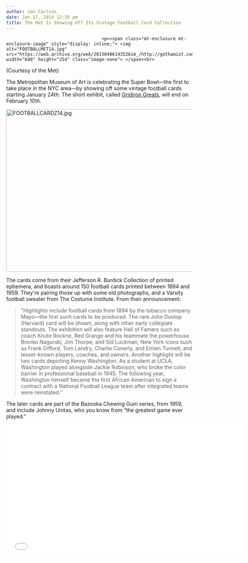 ```yaml
---
author: Jen Carlson
date: Jan 17, 2014 12:35 pm
title: The Met Is Showing Off Its Vintage Football Card Collection
---
```


	
										<p><span class="mt-enclosure mt-enclosure-image" style="display: inline;"> <img alt="FOOTBALLMET14.jpg" src="https://web.archive.org/web/20150406143526im_/http://gothamist.com/attachments/arts_jen/FOOTBALLMET14.jpg" width="640" height="254" class="image-none"> </span><br>
<span class="photo_caption">(Courtesy of the Met)</span></p>

<p>The Metropolitan Museum of Art is celebrating the Super Bowl&#x2014;the first to take place in the NYC area&#x2014;by showing off some vintage football cards starting January 24th. The short exhibit, called <a href="https://web.archive.org/web/20150406143526/http://www.metmuseum.org/exhibitions/listings/2014/gridiron-greats">Gridiron Greats</a>, will end on February 10th.</p>

<p><span class="mt-enclosure mt-enclosure-image" style="display: inline;"> <img alt="FOOTBALLCARDZ14.jpg" src="https://web.archive.org/web/20150406143526im_/http://gothamist.com/attachments/arts_jen/FOOTBALLCARDZ14.jpg" width="640" height="439" class="image-none"> </span></p>

<p>The cards come from their Jefferson R. Burdick Collection of printed ephemera, and boasts around 150 football cards printed between 1894 and 1959. They&apos;re pairing those up with some old photographs, and a Varsity football sweater from The Costume Institute. From their announcement:</p>

<blockquote>&quot;Highlights include football cards from 1894 by the tobacco company Mayo&#x2014;the first such cards to be produced. The rare John Dunlop (Harvard) card will be shown, along with other early collegiate standouts. The exhibition will also feature Hall of Famers such as coach Knute Rockne, Red Grange and his teammate the powerhouse Bronko Nagurski, Jim Thorpe, and Sid Luckman; New York icons such as Frank Gifford, Tom Landry, Charlie Conerly, and Emlen Tunnell; and lesser-known players, coaches, and owners. Another highlight will be two cards depicting Kenny Washington. As a student at UCLA, Washington played alongside Jackie Robinson, who broke the color barrier in professional baseball in 1945. The following year, Washington himself became the first African American to sign a contract with a National Football League team after integrated teams were reinstated.&quot;</blockquote>

<p>The later cards are part of the Bazooka Chewing Gum series, from 1959, and include Johnny Unitas, who you know from &#x201C;the greatest game ever played.&#x201D;</p>

<p><iframe width="640" height="360" src="//web.archive.org/web/20150406143526if_/http://www.youtube.com/embed/JctWSI2nNO4" frameborder="0" allowfullscreen></iframe></p>					
										
									
				